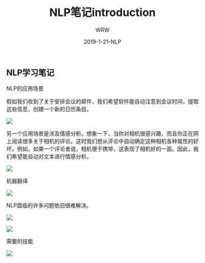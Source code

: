 ﻿---
layout:     post
title:      NLP笔记introduction
subtitle:   
date:       2019-1-21-NLP
author:     WRW
header-img: img/post-bg-desk.jpg
catalog: true
tags:
    - NLP
---


## NLP学习笔记

NLP的应用场景

假如我们收到了关于安排会议的邮件，我们希望软件能自动注意到会议时间，提取这些信息，创建一个新的日历条目。

![](https://ObliviousToZero.github.io/img/2019-1-21-NLP笔记introduction/1.png)

另一个应用场景是涉及情感分析。想象一下，当你对相机很感兴趣，而且你正在网上阅读很多关于相机的评论。这时我们想从评论中自动确定这种相机各种属性的好坏。例如，如果一个评论者说，相机便于携带，这表现了相机好的一面。因此，我们希望能自动对文本进行情感分析。

![](https://ObliviousToZero.github.io/img/2019-1-21-NLP笔记introduction/2.png)

机器翻译

![](https://ObliviousToZero.github.io/img/2019-1-21-NLP笔记introduction/3.png)

NLP面临的许多问题依旧很难解决。

![](https://ObliviousToZero.github.io/img/2019-1-21-NLP笔记introduction/4.png)

![](https://ObliviousToZero.github.io/img/2019-1-21-NLP笔记introduction/5.png)

需要的技能

![](https://ObliviousToZero.github.io/img/2019-1-21-NLP笔记introduction/6.png)
